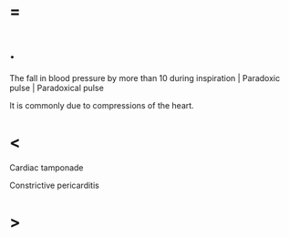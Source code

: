 # =

# .

The fall in blood pressure by more than 10 during inspiration | Paradoxic pulse | Paradoxical pulse

It is commonly due to compressions of the heart.

# <

Cardiac tamponade

Constrictive pericarditis

# >
